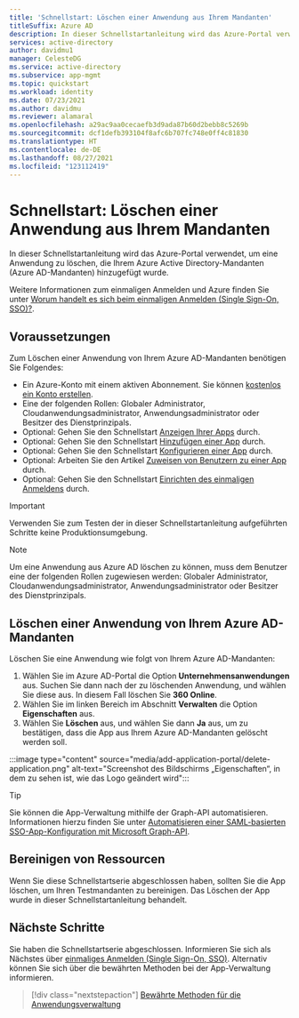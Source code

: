 ```yaml
---
title: 'Schnellstart: Löschen einer Anwendung aus Ihrem Mandanten'
titleSuffix: Azure AD
description: In dieser Schnellstartanleitung wird das Azure-Portal verwendet, um eine Anwendung von Ihrem Azure AD-Mandanten (Azure Active Directory) zu löschen.
services: active-directory
author: davidmu1
manager: CelesteDG
ms.service: active-directory
ms.subservice: app-mgmt
ms.topic: quickstart
ms.workload: identity
ms.date: 07/23/2021
ms.author: davidmu
ms.reviewer: alamaral
ms.openlocfilehash: a29ac9aa0cecaefb3d9ada87b60d2bebb8c5269b
ms.sourcegitcommit: dcf1defb393104f8afc6b707fc748e0ff4c81830
ms.translationtype: HT
ms.contentlocale: de-DE
ms.lasthandoff: 08/27/2021
ms.locfileid: "123112419"
---
```

# <a name="quickstart-delete-an-application-from-your-tenant"></a>Schnellstart: Löschen einer Anwendung aus Ihrem Mandanten

In dieser Schnellstartanleitung wird das Azure-Portal verwendet, um eine Anwendung zu löschen, die Ihrem Azure Active Directory-Mandanten (Azure AD-Mandanten) hinzugefügt wurde.

Weitere Informationen zum einmaligen Anmelden und Azure finden Sie unter [Worum handelt es sich beim einmaligen Anmelden (Single Sign-On, SSO)?](what-is-single-sign-on.md).

## <a name="prerequisites"></a>Voraussetzungen

Zum Löschen einer Anwendung von Ihrem Azure AD-Mandanten benötigen Sie Folgendes:

- Ein Azure-Konto mit einem aktiven Abonnement. Sie können [kostenlos ein Konto erstellen](https://azure.microsoft.com/free/?WT.mc_id=A261C142F).
- Eine der folgenden Rollen: Globaler Administrator, Cloudanwendungsadministrator, Anwendungsadministrator oder Besitzer des Dienstprinzipals.
- Optional: Gehen Sie den Schnellstart [Anzeigen Ihrer Apps](view-applications-portal.md) durch.
- Optional: Gehen Sie den Schnellstart [Hinzufügen einer App](add-application-portal.md) durch.
- Optional: Gehen Sie den Schnellstart [Konfigurieren einer App](add-application-portal-configure.md) durch.
- Optional: Arbeiten Sie den Artikel [Zuweisen von Benutzern zu einer App](add-application-portal-assign-users.md) durch.
- Optional: Gehen Sie den Schnellstart [Einrichten des einmaligen Anmeldens](add-application-portal-setup-sso.md) durch.

>[!IMPORTANT]
>Verwenden Sie zum Testen der in dieser Schnellstartanleitung aufgeführten Schritte keine Produktionsumgebung.

> [!NOTE]
>Um eine Anwendung aus Azure AD löschen zu können, muss dem Benutzer eine der folgenden Rollen zugewiesen werden: Globaler Administrator, Cloudanwendungsadministrator, Anwendungsadministrator oder Besitzer des Dienstprinzipals.

## <a name="delete-an-application-from-your-azure-ad-tenant"></a>Löschen einer Anwendung von Ihrem Azure AD-Mandanten

Löschen Sie eine Anwendung wie folgt von Ihrem Azure AD-Mandanten:

1. Wählen Sie im Azure AD-Portal die Option **Unternehmensanwendungen** aus. Suchen Sie dann nach der zu löschenden Anwendung, und wählen Sie diese aus. In diesem Fall löschen Sie **360 Online**.
1. Wählen Sie im linken Bereich im Abschnitt **Verwalten** die Option **Eigenschaften** aus.
1. Wählen Sie **Löschen** aus, und wählen Sie dann **Ja** aus, um zu bestätigen, dass die App aus Ihrem Azure AD-Mandanten gelöscht werden soll.

:::image type="content" source="media/add-application-portal/delete-application.png" alt-text="Screenshot des Bildschirms „Eigenschaften“, in dem zu sehen ist, wie das Logo geändert wird":::

> [!TIP]
> Sie können die App-Verwaltung mithilfe der Graph-API automatisieren. Informationen hierzu finden Sie unter [Automatisieren einer SAML-basierten SSO-App-Konfiguration mit Microsoft Graph-API](/graph/application-saml-sso-configure-api).

## <a name="clean-up-resources"></a>Bereinigen von Ressourcen

Wenn Sie diese Schnellstartserie abgeschlossen haben, sollten Sie die App löschen, um Ihren Testmandanten zu bereinigen. Das Löschen der App wurde in dieser Schnellstartanleitung behandelt.

## <a name="next-steps"></a>Nächste Schritte

Sie haben die Schnellstartserie abgeschlossen. Informieren Sie sich als Nächstes über [einmaliges Anmelden (Single Sign-On, SSO)](what-is-single-sign-on.md). Alternativ können Sie sich über die bewährten Methoden bei der App-Verwaltung informieren.
> [!div class="nextstepaction"]
> [Bewährte Methoden für die Anwendungsverwaltung](application-management-fundamentals.md)
